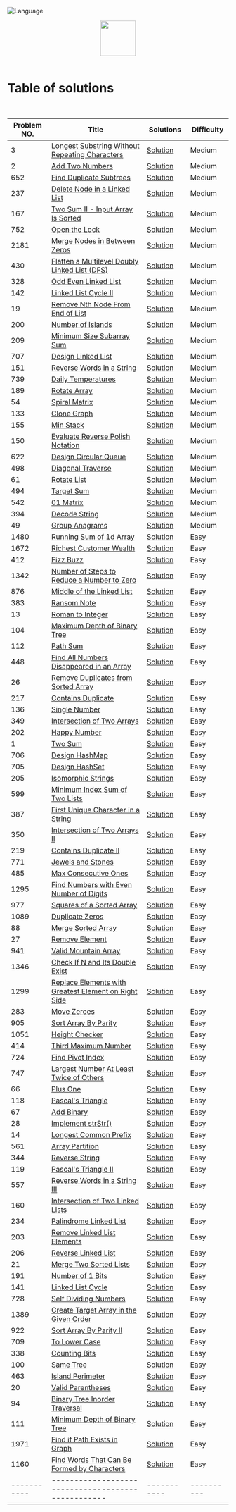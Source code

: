 ![Language](https://img.shields.io/badge/language-Java%20-blue.svg)

<p align="center">
    <img height=80 src="https://assets.leetcode.com/static_assets/public/webpack_bundles/images/logo-dark.e99485d9b.svg">
  <br>
  <br>
</p>

# Table of solutions
<br>

| Problem NO.  |      Title     |   Solutions   | Difficulty  |                  
|---------------------------------------|------------------------------|----------------------------|---------------------------------|
|3|[Longest Substring Without Repeating Characters](https://leetcode.com/problems/longest-substring-without-repeating-characters/)|[Solution](Solutions/3.java)|Medium|
|2|[Add Two Numbers](https://leetcode.com/problems/add-two-numbers/)|[Solution](Solutions/2.java)|Medium|
|652|[Find Duplicate Subtrees](https://leetcode.com/problems/find-duplicate-subtrees/)|[Solution](Solutions/652.java)|Medium|
|237|[Delete Node in a Linked List](https://leetcode.com/problems/delete-node-in-a-linked-list/)|[Solution](Solutions/237.java)|Medium|
|167|[Two Sum II - Input Array Is Sorted](https://leetcode.com/problems/two-sum-ii-input-array-is-sorted/)|[Solution](Solutions/167.java)|Medium|
|752|[Open the Lock](https://leetcode.com/problems/open-the-lock/)|[Solution](Solutions/752.java)|Medium|
|2181|[Merge Nodes in Between Zeros](https://leetcode.com/problems/merge-nodes-in-between-zeros/)|[Solution](Solutions/2181.java)|Medium|
|430|[Flatten a Multilevel Doubly Linked List (DFS)](https://leetcode.com/problems/flatten-a-multilevel-doubly-linked-list/)|[Solution](Solutions/430.java)|Medium|
|328|[Odd Even Linked List](https://leetcode.com/problems/odd-even-linked-list/)|[Solution](Solutions/328.java)|Medium|
|142|[Linked List Cycle II](https://leetcode.com/problems/linked-list-cycle-ii/)|[Solution](Solutions/142.java)|Medium|
|19|[Remove Nth Node From End of List](https://leetcode.com/problems/remove-nth-node-from-end-of-list/)|[Solution](Solutions/19.java)|Medium|
|200|[Number of Islands](https://leetcode.com/problems/number-of-islands/)|[Solution](Solutions/200.java)|Medium|
|209|[Minimum Size Subarray Sum](https://leetcode.com/problems/minimum-size-subarray-sum/)|[Solution](Solutions/209.java)|Medium|
|707|[Design Linked List](https://leetcode.com/problems/design-linked-list/)|[Solution](Solutions/707.java)|Medium|
|151|[Reverse Words in a String](https://leetcode.com/problems/reverse-words-in-a-string/)|[Solution](Solutions/151.java)|Medium|
|739|[Daily Temperatures](https://leetcode.com/problems/daily-temperatures/)|[Solution](Solutions/739.java)|Medium|
|189|[Rotate Array](https://leetcode.com/problems/rotate-array/)|[Solution](Solutions/189.java)|Medium|
|54|[Spiral Matrix](https://leetcode.com/problems/spiral-matrix/)|[Solution](Solutions/54.java)|Medium|
|133|[Clone Graph](https://leetcode.com/problems/clone-graph/)|[Solution](Solutions/133.java)|Medium|
|155|[Min Stack](https://leetcode.com/problems/min-stack/)|[Solution](Solutions/155.java)|Medium|
|150|[Evaluate Reverse Polish Notation](https://leetcode.com/problems/evaluate-reverse-polish-notation/)|[Solution](Solutions/150.java)|Medium|
|622|[Design Circular Queue](https://leetcode.com/problems/design-circular-queue/)|[Solution](Solutions/622.java)|Medium|
|498|[Diagonal Traverse](https://leetcode.com/problems/diagonal-traverse/)|[Solution](Solutions/498.java)|Medium|
|61|[Rotate List](https://leetcode.com/problems/rotate-list/)|[Solution](Solutions/61.java)|Medium|
|494|[Target Sum](https://leetcode.com/problems/target-sum/)|[Solution](Solutions/494.java)|Medium|
|542|[01 Matrix](https://leetcode.com/problems/01-matrix/)|[Solution](Solutions/542.java)|Medium|
|394|[Decode String](https://leetcode.com/problems/decode-string/)|[Solution](Solutions/394.java)|Medium|
|49|[Group Anagrams](https://leetcode.com/problems/group-anagrams/)|[Solution](Solutions/49.java)|Medium|
|1480|[Running Sum of 1d Array](https://leetcode.com/problems/running-sum-of-1d-array/)|[Solution](Solutions/1480.java)|Easy|
|1672|[Richest Customer Wealth](https://leetcode.com/problems/richest-customer-wealth/)|[Solution](Solutions/1672.java)|Easy|
|412|[Fizz Buzz](https://leetcode.com/problems/fizz-buzz/)|[Solution](Solutions/412.java)|Easy|
|1342|[Number of Steps to Reduce a Number to Zero](https://leetcode.com/problems/number-of-steps-to-reduce-a-number-to-zero/)|[Solution](Solutions/1342.java)|Easy|
|876|[Middle of the Linked List](https://leetcode.com/problems/middle-of-the-linked-list/)|[Solution](Solutions/876.java)|Easy|
|383|[Ransom Note](https://leetcode.com/problems/ransom-note/)|[Solution](Solutions/383.java)|Easy|
|13|[Roman to Integer](https://leetcode.com/problems/roman-to-integer/)|[Solution](Solutions/13.java)|Easy|
|104|[Maximum Depth of Binary Tree](https://leetcode.com/problems/maximum-depth-of-binary-tree/)|[Solution](Solutions/104.java)|Easy|
|112|[Path Sum](https://leetcode.com/problems/path-sum/)|[Solution](Solutions/112.java)|Easy|
|448|[Find All Numbers Disappeared in an Array](https://leetcode.com/problems/find-all-numbers-disappeared-in-an-array/)|[Solution](Solutions/448.java)|Easy|
|26|[Remove Duplicates from Sorted Array](https://leetcode.com/problems/remove-duplicates-from-sorted-array/)|[Solution](Solutions/26.java)|Easy|
|217|[Contains Duplicate](https://leetcode.com/problems/contains-duplicate/)|[Solution](Solutions/217.java)|Easy|
|136|[Single Number](https://leetcode.com/problems/single-number/)|[Solution](Solutions/136.java)|Easy|
|349|[Intersection of Two Arrays](https://leetcode.com/problems/intersection-of-two-arrays/)|[Solution](Solutions/349.java)|Easy|
|202|[Happy Number](https://leetcode.com/problems/happy-number/)|[Solution](Solutions/202.java)|Easy|
|1|[Two Sum](https://leetcode.com/problems/two-sum/)|[Solution](Solutions/1.java)|Easy|
|706|[Design HashMap](https://leetcode.com/problems/design-hashmap/)|[Solution](Solutions/706.java)|Easy|
|705|[Design HashSet](https://leetcode.com/problems/design-hashset/)|[Solution](Solutions/705.java)|Easy|
|205|[Isomorphic Strings](https://leetcode.com/problems/isomorphic-strings/)|[Solution](Solutions/205.java)|Easy|
|599|[Minimum Index Sum of Two Lists](https://leetcode.com/problems/minimum-index-sum-of-two-lists/)|[Solution](Solutions/599.java)|Easy|
|387|[First Unique Character in a String](https://leetcode.com/problems/first-unique-character-in-a-string/)|[Solution](Solutions/387.java)|Easy|
|350|[Intersection of Two Arrays II](https://leetcode.com/problems/intersection-of-two-arrays-ii/)|[Solution](Solutions/350.java)|Easy|
|219|[Contains Duplicate II](https://leetcode.com/problems/contains-duplicate-ii/)|[Solution](Solutions/219.java)|Easy|
|771|[Jewels and Stones](https://leetcode.com/problems/jewels-and-stones/)|[Solution](Solutions/771.java)|Easy|
|485|[Max Consecutive Ones](https://leetcode.com/problems/max-consecutive-ones/)|[Solution](Solutions/485.java)|Easy|
|1295|[Find Numbers with Even Number of Digits](https://leetcode.com/problems/find-numbers-with-even-number-of-digits/)|[Solution](Solutions/1295.java)|Easy|
|977|[Squares of a Sorted Array](https://leetcode.com/problems/squares-of-a-sorted-array/)|[Solution](Solutions/977.java)|Easy|
|1089|[Duplicate Zeros](https://leetcode.com/problems/duplicate-zeros/)|[Solution](Solutions/1089.java)|Easy|
|88|[Merge Sorted Array](https://leetcode.com/problems/merge-sorted-array/)|[Solution](Solutions/88.java)|Easy|
|27|[Remove Element](https://leetcode.com/problems/remove-element/)|[Solution](Solutions/27.java)|Easy|
|941|[Valid Mountain Array](https://leetcode.com/problems/valid-mountain-array/)|[Solution](Solutions/941.java)|Easy|
|1346|[Check If N and Its Double Exist](https://leetcode.com/problems/check-if-n-and-its-double-exist/)|[Solution](Solutions/1346.java)|Easy|
|1299|[Replace Elements with Greatest Element on Right Side](https://leetcode.com/problems/replace-elements-with-greatest-element-on-right-side/)|[Solution](Solutions/1299.java)|Easy|
|283|[Move Zeroes](https://leetcode.com/problems/move-zeroes/)|[Solution](Solutions/283.java)|Easy|
|905|[Sort Array By Parity](https://leetcode.com/problems/sort-array-by-parity/)|[Solution](Solutions/905.java)|Easy|
|1051|[Height Checker](https://leetcode.com/problems/height-checker/)|[Solution](Solutions/1051.java)|Easy|
|414|[Third Maximum Number](https://leetcode.com/problems/third-maximum-number/)|[Solution](Solutions/414.java)|Easy|
|724|[Find Pivot Index](https://leetcode.com/problems/find-pivot-index/)|[Solution](Solutions/724.java)|Easy|
|747|[Largest Number At Least Twice of Others](https://leetcode.com/problems/largest-number-at-least-twice-of-others/)|[Solution](Solutions/747.java)|Easy|
|66|[Plus One](https://leetcode.com/problems/plus-one/)|[Solution](Solutions/66.java)|Easy|
|118|[Pascal's Triangle](https://leetcode.com/problems/pascals-triangle/)|[Solution](Solutions/118.java)|Easy|
|67|[Add Binary](https://leetcode.com/problems/add-binary/)|[Solution](Solutions/67.java)|Easy|
|28|[Implement strStr()](https://leetcode.com/problems/implement-strstr/)|[Solution](Solutions/28.java)|Easy|
|14|[Longest Common Prefix](https://leetcode.com/problems/longest-common-prefix/)|[Solution](Solutions/14.java)|Easy|
|561|[Array Partition](https://leetcode.com/problems/array-partition/)|[Solution](Solutions/561.java)|Easy|
|344|[Reverse String](https://leetcode.com/problems/reverse-string/)|[Solution](Solutions/344.java)|Easy|
|119|[Pascal's Triangle II](https://leetcode.com/problems/pascals-triangle-ii/)|[Solution](Solutions/119.java)|Easy|
|557|[Reverse Words in a String III](https://leetcode.com/problems/reverse-words-in-a-string-iii/)|[Solution](Solutions/557.java)|Easy|
|160|[Intersection of Two Linked Lists](https://leetcode.com/problems/intersection-of-two-linked-lists/)|[Solution](Solutions/160.java)|Easy|
|234|[Palindrome Linked List](https://leetcode.com/problems/palindrome-linked-list/)|[Solution](Solutions/234.java)|Easy|
|203|[Remove Linked List Elements](https://leetcode.com/problems/remove-linked-list-elements/)|[Solution](Solutions/203.java)|Easy|
|206|[Reverse Linked List](https://leetcode.com/problems/reverse-linked-list/)|[Solution](Solutions/206.java)|Easy|
|21|[Merge Two Sorted Lists](https://leetcode.com/problems/merge-two-sorted-lists/)|[Solution](Solutions/21.java)|Easy|
|191|[Number of 1 Bits](https://leetcode.com/problems/number-of-1-bits/)|[Solution](Solutions/191.java)|Easy|
|141|[Linked List Cycle](https://leetcode.com/problems/linked-list-cycle/)|[Solution](Solutions/141.java)|Easy|
|728|[Self Dividing Numbers](https://leetcode.com/problems/self-dividing-numbers/)|[Solution](Solutions/728.java)|Easy|
|1389|[Create Target Array in the Given Order](https://leetcode.com/problems/create-target-array-in-the-given-order/)|[Solution](Solutions/1389.java)|Easy|
|922|[Sort Array By Parity II](https://leetcode.com/problems/sort-array-by-parity-ii/)|[Solution](Solutions/922.java)|Easy|
|709|[To Lower Case](https://leetcode.com/problems/to-lower-case/)|[Solution](Solutions/709.java)|Easy|
|338|[Counting Bits](https://leetcode.com/problems/counting-bits/)|[Solution](Solutions/338.java)|Easy|
|100|[Same Tree](https://leetcode.com/problems/same-tree/)|[Solution](Solutions/100.java)|Easy|
|463|[Island Perimeter](https://leetcode.com/problems/island-perimeter/)|[Solution](Solutions/463.java)|Easy|
|20|[Valid Parentheses](https://leetcode.com/problems/valid-parentheses/)|[Solution](Solutions/20.java)|Easy|
|94|[Binary Tree Inorder Traversal](https://leetcode.com/problems/binary-tree-inorder-traversal/)|[Solution](Solutions/94.java)|Easy|
|111|[Minimum Depth of Binary Tree](https://leetcode.com/problems/minimum-depth-of-binary-tree/)|[Solution](Solutions/111.java)|Easy|
|1971|[Find if Path Exists in Graph](https://leetcode.com/problems/find-if-path-exists-in-graph/)|[Solution](Solutions/1971.java)|Easy|
|1160|[Find Words That Can Be Formed by Characters](https://leetcode.com/problems/find-words-that-can-be-formed-by-characters/)|[Solution](Solutions/1160.java)|Easy|
|-----------|--------------------------------------------------|-----------|----------|


